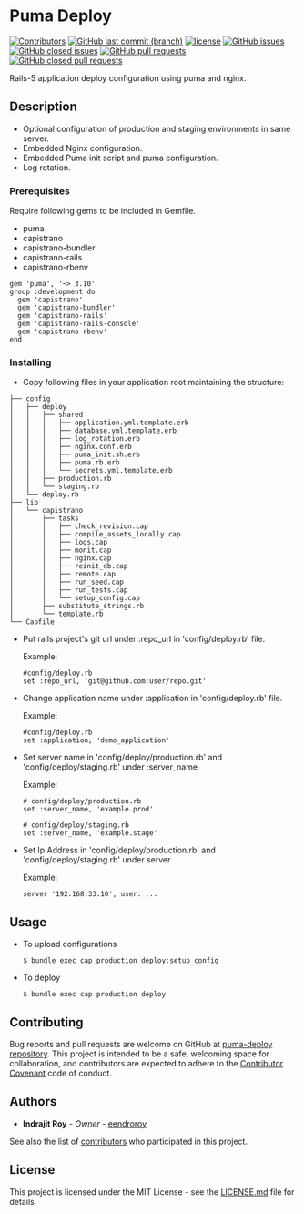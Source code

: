 # Puma Deploy
[![Contributors](https://img.shields.io/github/contributors/eendroroy/puma-deploy.svg)](https://github.com/eendroroy/puma-deploy/graphs/contributors)
[![GitHub last commit (branch)](https://img.shields.io/github/last-commit/eendroroy/puma-deploy/master.svg)](https://github.com/eendroroy/puma-deploy)
[![license](https://img.shields.io/github/license/eendroroy/puma-deploy.svg)](https://github.com/eendroroy/puma-deploy/blob/master/LICENSE)
[![GitHub issues](https://img.shields.io/github/issues/eendroroy/puma-deploy.svg)](https://github.com/eendroroy/puma-deploy/issues)
[![GitHub closed issues](https://img.shields.io/github/issues-closed/eendroroy/puma-deploy.svg)](https://github.com/eendroroy/puma-deploy/issues?q=is%3Aissue+is%3Aclosed)
[![GitHub pull requests](https://img.shields.io/github/issues-pr/eendroroy/puma-deploy.svg)](https://github.com/eendroroy/puma-deploy/pulls)
[![GitHub closed pull requests](https://img.shields.io/github/issues-pr-closed/eendroroy/puma-deploy.svg)](https://github.com/eendroroy/puma-deploy/pulls?q=is%3Apr+is%3Aclosed)

Rails-5 application deploy configuration using puma and nginx.

## Description

- Optional configuration of production and staging environments in same server.
- Embedded Nginx configuration.
- Embedded Puma init script and puma configuration.
- Log rotation.

### Prerequisites

Require following gems to be included in Gemfile.

- puma
- capistrano
- capistrano-bundler
- capistrano-rails
- capistrano-rbenv

```
gem 'puma', '~> 3.10'
group :development do
  gem 'capistrano'
  gem 'capistrano-bundler'
  gem 'capistrano-rails'
  gem 'capistrano-rails-console'
  gem 'capistrano-rbenv'
end
```

### Installing

- Copy following files in your application root maintaining the structure:

```
├── config
│   ├── deploy
│   │   ├── shared
│   │   │   ├── application.yml.template.erb
│   │   │   ├── database.yml.template.erb
│   │   │   ├── log_rotation.erb
│   │   │   ├── nginx.conf.erb
│   │   │   ├── puma_init.sh.erb
│   │   │   ├── puma.rb.erb
│   │   │   └── secrets.yml.template.erb
│   │   ├── production.rb
│   │   └── staging.rb
│   └── deploy.rb
├── lib
│   └── capistrano
│       ├── tasks
│       │   ├── check_revision.cap
│       │   ├── compile_assets_locally.cap
│       │   ├── logs.cap
│       │   ├── monit.cap
│       │   ├── nginx.cap
│       │   ├── reinit_db.cap
│       │   ├── remote.cap
│       │   ├── run_seed.cap
│       │   ├── run_tests.cap
│       │   └── setup_config.cap
│       ├── substitute_strings.rb
│       └── template.rb
└── Capfile
```

- Put rails project's git url under :repo_url in 'config/deploy.rb' file.

  Example:
  ```
  #config/deploy.rb
  set :repo_url, 'git@github.com:user/repo.git'
  
  ```
- Change application name under :application in 'config/deploy.rb' file.
  
  Example:
  ```
  #config/deploy.rb
  set :application, 'demo_application'
  ```
  
- Set server name in 'config/deploy/production.rb' and 'config/deploy/staging.rb' under :server_name
  
  Example:
  
  ```
  # config/deploy/production.rb
  set :server_name, 'example.prod'
  ```
  ```
  # config/deploy/staging.rb
  set :server_name, 'example.stage'
  ```
  
- Set Ip Address in 'config/deploy/production.rb' and 'config/deploy/staging.rb' under server
  
  Example:
  ```
  server '192.168.33.10', user: ...
  ```

## Usage

- To upload configurations
  
  ```
  $ bundle exec cap production deploy:setup_config
  ```

- To deploy  

  ```
  $ bundle exec cap production deploy
  ```

## Contributing

Bug reports and pull requests are welcome on GitHub at [puma-deploy repository](https://github.com/eendroroy/puma-deploy). 
This project is intended to be a safe, welcoming space for collaboration,
and contributors are expected to adhere to the [Contributor Covenant](http://contributor-covenant.org) code of conduct.

## Authors

* **Indrajit Roy** - *Owner* - [eendroroy](https://github.com/eendroroy)

See also the list of [contributors](CONTRIBUTORS.md) who participated in this project.

## License

This project is licensed under the MIT License - see the [LICENSE.md](LICENSE.md) file for details

